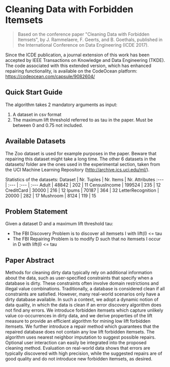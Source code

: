 # Cleaning Data with Forbidden Itemsets

> Based on the conference paper "Cleaning Data with Forbidden Itemsets", by J. Rammelaere, F. Geerts, and B. Goethals, published in the International Conference on Data Engineering (ICDE 2017). 

Since the ICDE publication, a journal extension of this work has been accepted by IEEE Transactions on Knowledge and Data Engineering (TKDE). The code associated with this extended version, which has enhanced repairing functionality, is available on the CodeOcean platform: https://codeocean.com/capsule/9082604/

## Quick Start Guide
The algorithm takes 2 mandatory arguments as input:
1. A dataset in csv format
2. The maximum lift threshold referred to as tau in the paper. Must be between 0 and 0.75 not included.

## Available Datasets
The Zoo dataset is used for example purposes in the paper. Beware that repairing this dataset might take a long time. 
The other 6 datasets in the datasets/ folder are the ones used in the experimental section, taken from the UCI Machine Learning Repository (http://archive.ics.uci.edu/ml/). 

Statistics of the datasets:
Dataset | Nr. Tuples | Nr. Items | Nr. Attributes
:--- | :--- | :--- | :---
Adult | 48842 | 202 | 11
CensusIncome | 199524 | 235 | 12
CreditCard | 30000 | 216 | 12
Ipums | 70187 | 364 | 32
LetterRecognition | 20000 | 282 | 17
Mushroom | 8124 | 119 | 15

## Problem Statement
Given a dataset D and a maximum lift threshold tau:
* The FBI Discovery Problem is to discover all itemsets I with lift(I) <= tau
* The FBI Repairing Problem is to modify D such that no itemsets I occur in D with lift(I) <= tau

## Paper Abstract
Methods  for  cleaning  dirty  data  typically  rely  on additional information about the data, such as user-specified constraints  that  specify  when  a  database  is  dirty.  These  constraints often involve domain restrictions and illegal value combinations. Traditionally, a database is considered clean if all constraints are satisfied. However, many real-world scenarios only have a dirty database available. In such a context, we adopt a dynamic notion of  data  quality,  in  which  the  data  is  clean  if  an  error  discovery algorithm   does   not   find   any   errors.   We   introduce forbidden itemsets which capture unlikely value co-occurrences in dirty data, and we derive properties of the lift measure to provide an efficient algorithm  for  mining  low  lift  forbidden  itemsets.  We  further introduce  a  repair  method  which  guarantees  that  the  repaired database  does  not  contain  any  low  lift  forbidden  itemsets.  The algorithm  uses  nearest  neighbor  imputation  to  suggest  possible repairs. Optional user interaction can easily be integrated into the proposed cleaning method. Evaluation on real-world data shows that errors are typically discovered with high precision, while the suggested  repairs  are  of  good  quality  and  do  not  introduce  new forbidden  itemsets,  as  desired.